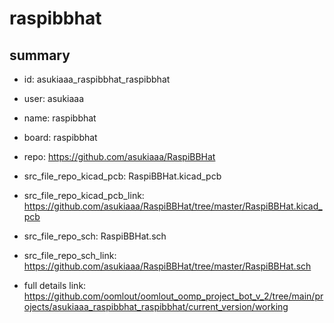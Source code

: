 # raspibbhat
 
## summary 
* id: asukiaaa_raspibbhat_raspibbhat
* user: asukiaaa
* name: raspibbhat
* board: raspibbhat
* repo: https://github.com/asukiaaa/RaspiBBHat
* src_file_repo_kicad_pcb: RaspiBBHat.kicad_pcb
* src_file_repo_kicad_pcb_link: https://github.com/asukiaaa/RaspiBBHat/tree/master/RaspiBBHat.kicad_pcb


* src_file_repo_sch: RaspiBBHat.sch
* src_file_repo_sch_link: https://github.com/asukiaaa/RaspiBBHat/tree/master/RaspiBBHat.sch
* full details link: https://github.com/oomlout/oomlout_oomp_project_bot_v_2/tree/main/projects/asukiaaa_raspibbhat_raspibbhat/current_version/working  






